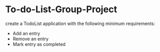 # To-do-List-Group-Project

create a TodoList application with the following minimum requirements:

- Add an entry
- Remove an entry
- Mark entry as completed
